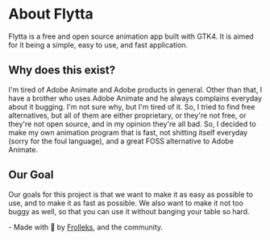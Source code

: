 # About Flytta
Flytta is a free and open source animation app built with GTK4. It is aimed for it being a simple, easy to use, and fast application.

## Why does this exist?
I'm tired of Adobe Animate and Adobe products in general. Other than that, I have a brother who uses Adobe Animate and he always complains everyday about it bugging. I'm not sure why, but I'm tired of it. So, I tried to find free alternatives, but all of them are either proprietary, or they're not free, or they're not open source, and in my opinion they're all bad. So, I decided to make my own animation program that is fast, not shitting itself everyday (sorry for the foul language), and a great FOSS alternative to Adobe Animate. 

## Our Goal
Our goals for this project is that we want to make it as easy as possible to use, and to make it as fast as possible. We also want to make it not too buggy as well, so that you can use it without banging your table so hard.

\- Made with 💖 by [Frolleks](https://github.com/frolleks), and the community.